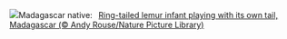 ![](https://www.bing.com/th?id=OHR.BabyLemur_EN-US9264861498_UHD.jpg&w=1000)Madagascar native:&nbsp;&ensp;[Ring-tailed lemur infant playing with its own tail, Madagascar (© Andy Rouse/Nature Picture Library)](https://www.bing.com/th?id=OHR.BabyLemur_EN-US9264861498_UHD.jpg)
<br><br/>
